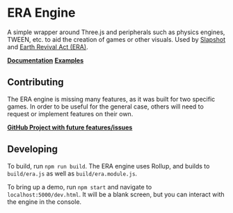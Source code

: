 # ERA Engine
A simple wrapper around Three.js and peripherals such as physics engines, TWEEN,
etc. to aid the creation of games or other visuals. Used by [Slapshot](https://store.steampowered.com/app/707680/Slapshot/) and [Earth Revival Act (ERA)](https://earthrevivalact.herokuapp.com/).

[**Documentation**](https://github.com/rogerscg/era-engine/wiki)
[**Examples**](https://rogerscg.github.io/era-engine/)


## Contributing

The ERA engine is missing many features, as it was built for two specific games.
In order to be useful for the general case, others will need to request or
implement features on their own.

[**GitHub Project with future features/issues**](https://github.com/users/rogerscg/projects/2?fullscreen=true)


## Developing

To build, run `npm run build`. The ERA engine uses Rollup, and builds to `build/era.js` as well as `build/era.module.js`.

To bring up a demo, run `npm start` and navigate to `localhost:5000/dev.html`. It will
be a blank screen, but you can interact with the engine in the console.